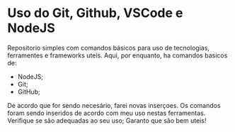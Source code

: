 # Uso do Git, Github, VSCode e NodeJS

Repositorio simples com comandos básicos para uso de tecnologias, ferramentes e frameworks uteis.
Aqui, por enquanto, ha comandos basicos de:
- NodeJS;
- Git;
- GitHub;

De acordo que for sendo necesário, farei novas inserçoes.
Os comandos foram sendo inseridos de acordo com meu uso nestas ferramentas. Verifique se são adequadas ao seu uso; Garanto que são bem uteis!

